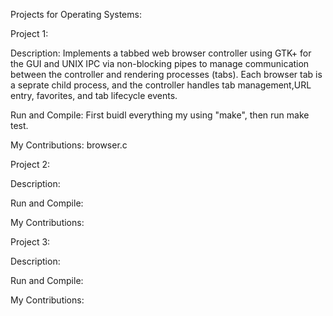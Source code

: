 Projects for Operating Systems:

Project 1:

  Description: Implements a tabbed web browser controller using GTK+ for the GUI and UNIX IPC via non-blocking pipes to manage communication between
  the controller and rendering processes (tabs). Each browser tab is a seprate child process, and the controller handles tab management,URL entry,
  favorites, and tab lifecycle events. 
  
  Run and Compile: First buidl everything my using "make", then run make test.
  
  My Contributions: browser.c

Project 2:

  Description:
  
  Run and Compile: 
  
  My Contributions: 

Project 3:

  Description: 
  
  Run and Compile: 
  
  My Contributions: 
